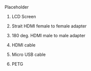 Placeholder
1) LCD Screen

2) Strait HDMI female to female adapter

3) 180 deg. HDMI male to male adapter

4) HDMI cable

5) Micro USB cable

6) PETG 

